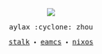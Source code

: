 <!--
**aylax/aylax** is a ✨ _special_ ✨ repository because its `README.md` (this file) appears on your GitHub profile.

Here are some ideas to get you started:

- 🔭 I’m currently working on ...
- 🌱 I’m currently learning ...
- 👯 I’m looking to collaborate on ...
- 🤔 I’m looking for help with ...
- 💬 Ask me about ...
- 📫 How to reach me: ...
- 😄 Pronouns: ...
- ⚡ Fun fact: ...
-->

<div align="center">
  <img src="https://cdn.jsdelivr.net/gh/aylax/cdn@master/img/avatar/cats-girl.jpeg">
</div>

<p align="center">
  <samp>aylax :cyclone: zhou</samp>
</p>

<p align="center">
  <samp>
    <a href="https://gitstalk.netlify.app/aylax">stalk</a> 🞘
    <a href="https://github.com/aylax/dothub.emacs">eamcs</a> 🞘 
    <a href="https://github.com/aylax/desktop">nixos</a>
  <samp>
</p>

